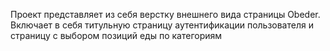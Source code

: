 Проект представляет из себя верстку внешнего вида страницы Obeder. Включает в себя титульную страницу аутентификации пользователя и страницу с выбором позиций еды по категориям
